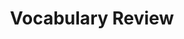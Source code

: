---
title: Vocabulary Review

source:
- title: Common Core Basics
  subject: Social Studies
  chapter: 5
  toc_type: Lesson Review
  toc_number: 5.7
  pages: 218 - 223

vocabulary:
- option: division of labor
- option: efficiently
- option: input
- option: interdependence
- option: interpret
- option: output
- option: productivity
- option: specialization
  
questions:
  - excerpt: 1, 2, 3, 4, 5, 6, 7
    text: Match each word with its meaning
  - number: 1
    text: end product
    choice:
      - option: division of labor
      - option: efficiently
      - option: input
      - option: interdependence
      - option: interpret
      - option: output
      - option: productivity
      - option: specialization
    answer: 
      - option: 
  - number: 2
    text: how efficiently work is done
    choice:
      - option: division of labor
      - option: efficiently
      - option: input
      - option: interdependence
      - option: interpret
      - option: output
      - option: productivity
      - option: specialization
    answer: 
      - option: 
  - number: 3
    text: focus on one task
    choice:
      - option: division of labor
      - option: efficiently
      - option: input
      - option: interdependence
      - option: interpret
      - option: output
      - option: productivity
      - option: specialization
    answer: 
      - option: 
  - number: 4
    text: something put into a process
    choice:
      - option: division of labor
      - option: efficiently
      - option: input
      - option: interdependence
      - option: interpret
      - option: output
      - option: productivity
      - option: specialization
    answer: 
      - option: 
  - number: 5
    text: mutual assistance
    choice:
      - option: division of labor
      - option: efficiently
      - option: input
      - option: interdependence
      - option: interpret
      - option: output
      - option: productivity
      - option: specialization
    answer: 
      - option: 
  - number: 6
    text: accomplished with the least effort
    choice:
      - option: division of labor
      - option: efficiently
      - option: input
      - option: interdependence
      - option: interpret
      - option: output
      - option: productivity
      - option: specialization
    answer: 
      - option: 
  - number: 7
    text: sharing work tasks among several workers
    choice:
      - option: division of labor
      - option: efficiently
      - option: input
      - option: interdependence
      - option: interpret
      - option: output
      - option: productivity
      - option: specialization
    answer: 
      - option: 

layout: cc_review
---